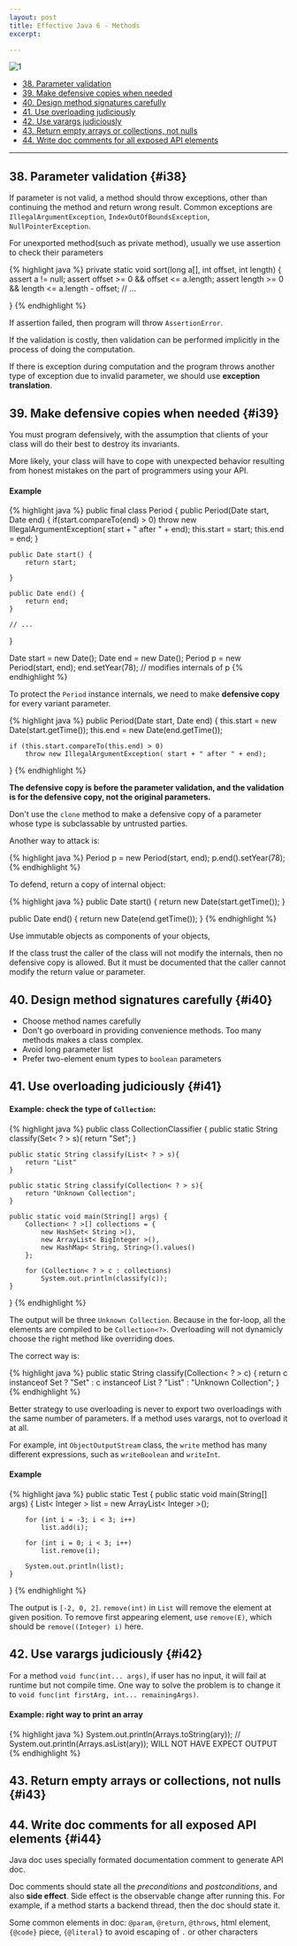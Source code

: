 ```yaml
---
layout: post
title: Effective Java 6 - Methods
excerpt:

---
```


![1](http://www.crazysmoove.com/memjug/javabooks-slides/images/Effective_Java.jpg)
<br />

* [38. Parameter validation](#i38)
* [39. Make defensive copies when needed](#i39)
* [40. Design method signatures carefully](#i40)
* [41. Use overloading judiciously](#i41)
* [42. Use varargs judiciously](#i42)
* [43. Return empty arrays or collections, not nulls](#i43)
* [44. Write doc comments for all exposed API elements](#i44)

* * *

## 38. Parameter validation {#i38}

If parameter is not valid, a method should throw exceptions, other than continuing the method and return wrong result. Common exceptions are `IllegalArgumentException`, `IndexOutOfBoundsException`, `NullPointerException`.

For unexported method(such as private method), usually we use assertion to check their parameters

{% highlight java %}
private static void sort(long a[], int offset, int length) {
	assert a != null;
	assert offset >= 0 && offset <= a.length;
	assert length >= 0 && length <= a.length - offset;
	// ...

}
{% endhighlight %}

If assertion failed, then program will throw `AssertionError`.

If the validation is costly, then validation can be performed implicitly in the process of doing the computation.

If there is exception during computation and the program throws another type of exception due to invalid parameter, we should use __exception translation__.

## 39. Make defensive copies when needed {#i39}

You must program defensively, with the assumption that clients of your class will do their best to destroy its invariants.

More likely, your class will have to cope with unexpected behavior resulting from honest mistakes on the part of programmers using your API.

#### Example

{% highlight java %}
public final class Period {
	public Period(Date start, Date end) {
		if(start.compareTo(end) > 0)
			throw new IllegalArgumentException( start + " after " + end);
		this.start = start;
		this.end = end;
	}

	public Date start() {
		return start;

	}

	public Date end() {
		return end;
	}

	// ...
}

Date start = new Date();
Date end = new Date();
Period p = new Period(start, end);
end.setYear(78); // modifies internals of p
{% endhighlight %}

To protect the `Period` instance internals, we need to make __defensive copy__ for every variant parameter.

{% highlight java %}
public Period(Date start, Date end)
{
	this.start = new Date(start.getTime());
	this.end = new Date(end.getTime());

	if (this.start.compareTo(this.end) > 0)
		throw new IllegalArgumentException( start + " after " + end);

}
{% endhighlight %}

__The defensive copy is before the parameter validation, and the validation is for the defensive copy, not the original parameters.__

Don't use the `clone` method to make a defensive copy of a parameter whose type is subclassable by untrusted parties.

Another way to attack is:

{% highlight java %}
Period p = new Period(start, end);
p.end().setYear(78);
{% endhighlight %}

To defend, return a copy of internal object:

{% highlight java %}
public Date start() {
	return new Date(start.getTime());
}

public Date end() {
	return new Date(end.getTime());
}
{% endhighlight %}

Use immutable objects as components of your objects,

If the class trust the caller of the class will not modify the internals, then no defensive copy is allowed. But it must be documented that the caller cannot modify the return value or parameter. 

## 40. Design method signatures carefully {#i40}

* Choose method names carefully
* Don't go overboard in providing convenience methods. Too many methods makes a class complex.
* Avoid long parameter list
* Prefer two-element enum types to `boolean` parameters

## 41. Use overloading judiciously {#i41}

#### Example: check the type of `Collection`:

{% highlight java %}
public class CollectionClassifier {
	public static String classify(Set< ? > s){
		return "Set";
	}

	public static String classify(List< ? > s){
		return "List"
	}

	public static String classify(Collection< ? > s){
		return "Unknown Collection";
	}

	public static void main(String[] args) {
		Collection< ? >[] collections = {
			new HashSet< String >(),
			new ArrayList< BigInteger >(),
			new HashMap< String, String>().values()
		};

		for (Collection< ? > c : collections) 
			System.out.println(classify(c));
	}
}
{% endhighlight %}

The output will be three `Unknown Collection`. Because in the for-loop, all the elements are compiled to be `Collection<?>`. Overloading will not dynamicly choose the right method like overriding does.

The correct way is:

{% highlight java %}
public static String classify(Collection< ? > c) {
	return c instanceof Set ? "Set" : c instanceof List ? "List" : "Unknown Collection";
}
{% endhighlight %}

Better strategy to use overloading is never to export two overloadings with the same number of parameters. If a method uses varargs, not to overload it at all.

For example, int `ObjectOutputStream` class, the `write` method has many different expressions, such as `writeBoolean` and `writeInt`.

#### Example

{% highlight java %}
public static Test {
	public static void main(String[] args) {
		List< Integer > list = new ArrayList< Integer >();

		for (int i = -3; i < 3; i++) 
			list.add(i);
		
		for (int i = 0; i < 3; i++)
			list.remove(i);

		System.out.println(list);
	}
}
{% endhighlight %}

The output is `[-2, 0, 2]`. `remove(int)` in `List` will remove the element at given position. To remove first appearing element, use `remove(E)`, which should be `remove((Integer) i)` here.

## 42. Use varargs judiciously {#i42}

For a method `void func(int... args)`, if user has no input, it will fail at runtime but not compile time. One way to solve the problem is to change it to `void func(int firstArg, int... remainingArgs)`.

#### Example: right way to print an array

{% highlight java %}
System.out.println(Arrays.toString(ary));
// System.out.println(Arrays.asList(ary)); WILL NOT HAVE EXPECT OUTPUT
{% endhighlight %}

## 43. Return empty arrays or collections, not nulls {#i43}

## 44. Write doc comments for all exposed API elements {#i44}

Java doc uses specially formated documentation comment to generate API doc.

Doc comments should state all the _preconditions_ and _postconditions_, and also __side effect__. Side effect is the observable change after running this. For example, if a method starts a backend thread, then the doc should state it.

Some common elements in doc: `@param`, `@return`, `@throws`, html element, `{@code}` piece, `{@literal}` to avoid escaping of `.` or other characters

